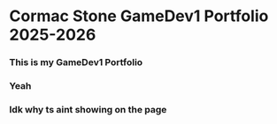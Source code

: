 # Cormac Stone GameDev1 Portfolio 2025-2026
### This is my GameDev1 Portfolio
### Yeah
### Idk why ts aint showing on the page
